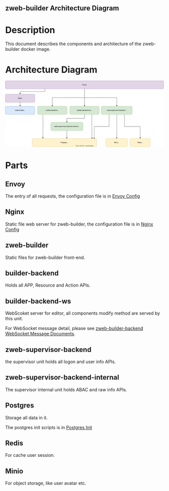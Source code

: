 zweb-builder Architecture Diagram
---------------------------------

# Description

This document describes the components and architecture of the zweb-builder docker image.



# Architecture Diagram

![img](./assets/images/zweb-builder-self-host-arch.svg)



# Parts

## Envoy

The entry of all requests, the configuration file is in [Envoy Config](../config/envoy/zweb-unit-ingress.yaml)

## Nginx

Static file web server for zweb-builder, the configuration file is in [Nginx Config](../config/nginx/zweb-builder-frontend.conf)

## zweb-builder

Static files for zweb-builder front-end.

## builder-backend

Holds all APP, Resource and Action APIs. 

## builder-backend-ws

WebScoket server for editor, all components modify method are served by this unit. 

For WebSocket message detail, please see [zweb-builder-backend WebSocket Message Documents](https://github.com/zilliangroup/zweb-builder-backend-websocket-docs).

## zweb-supervisor-backend

the supervisor unit holds all logon and user info APIs.

## zweb-supervisor-backend-internal

The supervisor internal unit holds ABAC and raw info APIs.

## Postgres

Storage all data in it.

The postgres init scripts is in [Postgres Init](../scripts/postgres-init.sh)

## Redis

For cache user session.

## Minio

For object storage, like user avatar etc.

